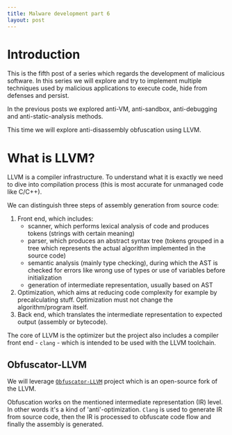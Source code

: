 ```yaml
---
title: Malware development part 6
layout: post
---
```


# Introduction
This is the fifth post of a series which regards the development of malicious software. In this series we will explore and try to implement multiple techniques used by malicious applications to execute code, hide from defenses and persist.

In the previous posts we explored anti-VM, anti-sandbox, anti-debugging and anti-static-analysis methods.

This time we will explore anti-disassembly obfuscation using LLVM.

# What is LLVM?
LLVM is a compiler infrastructure. To understand what it is exactly we need to dive into compilation process (this is most accurate for unmanaged code like C/C++).

We can distinguish three steps of assembly generation from source code:
1. Front end, which includes:  
	* scanner, which performs lexical analysis of code and produces tokens (strings with certain meaning)
	* parser, which produces an abstract syntax tree (tokens grouped in a tree which represents the actual algorithm implemented in the source code)
	* semantic analysis (mainly type checking), during which the AST is checked for errors like wrong use of types or use of variables before initialization
	* generation of intermediate representation, usually based on AST
2. Optimization, which aims at reducing code complexity for example by precalculating stuff. Optimization must not change the algorithm/program itself.
3. Back end, which translates the intermediate representation to expected output (assembly or bytecode).

The core of LLVM is the optimizer but the project also includes a compiler front end - `clang` - which is intended to be used with the LLVM toolchain.

## Obfuscator-LLVM
We will leverage [`Obfuscator-LLVM`](https://github.com/obfuscator-llvm/obfuscator) project which is an open-source fork of the LLVM.

Obfuscation works on the mentioned intermediate representation (IR) level. In other words it's a kind of 'anti'-optimization. `Clang` is used to generate IR from source code, then the IR is processed to obfuscate code flow and finally the assembly is generated.
